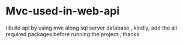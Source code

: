 # Mvc-used-in-web-api
i build api by using mvc along sql server database , kindly, add the all required packages before running the project., thanks 
